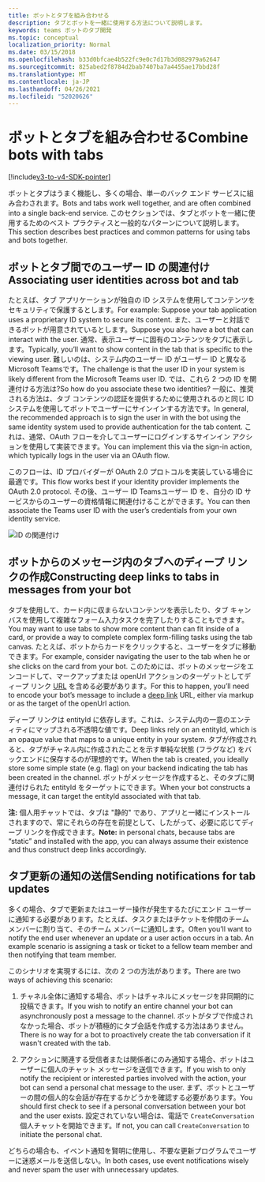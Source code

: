 ```yaml
---
title: ボットとタブを組み合わせる
description: タブとボットを一緒に使用する方法について説明します。
keywords: teams ボットのタブ開発
ms.topic: conceptual
localization_priority: Normal
ms.date: 03/15/2018
ms.openlocfilehash: b33d0bfcae4b522fc9e0c7d17b3d082979a62647
ms.sourcegitcommit: 825abed2f8784d2bab7407ba7a4455ae17bbd28f
ms.translationtype: MT
ms.contentlocale: ja-JP
ms.lasthandoff: 04/26/2021
ms.locfileid: "52020626"
---
```

# <a name="combine-bots-with-tabs"></a><span data-ttu-id="f545c-104">ボットとタブを組み合わせる</span><span class="sxs-lookup"><span data-stu-id="f545c-104">Combine bots with tabs</span></span>

[!include[v3-to-v4-SDK-pointer](~/includes/v3-to-v4-pointer-bots.md)]

<span data-ttu-id="f545c-105">ボットとタブはうまく機能し、多くの場合、単一のバック エンド サービスに組み合わされます。</span><span class="sxs-lookup"><span data-stu-id="f545c-105">Bots and tabs work well together, and are often combined into a single back-end service.</span></span> <span data-ttu-id="f545c-106">このセクションでは、タブとボットを一緒に使用するためのベスト プラクティスと一般的なパターンについて説明します。</span><span class="sxs-lookup"><span data-stu-id="f545c-106">This section describes best practices and common patterns for using tabs and bots together.</span></span>

## <a name="associating-user-identities-across-bot-and-tab"></a><span data-ttu-id="f545c-107">ボットとタブ間でのユーザー ID の関連付け</span><span class="sxs-lookup"><span data-stu-id="f545c-107">Associating user identities across bot and tab</span></span>

<span data-ttu-id="f545c-108">たとえば、タブ アプリケーションが独自の ID システムを使用してコンテンツをセキュリティで保護するとします。</span><span class="sxs-lookup"><span data-stu-id="f545c-108">For example: Suppose your tab application uses a proprietary ID system to secure its content.</span></span> <span data-ttu-id="f545c-109">また、ユーザーと対話できるボットが用意されているとします。</span><span class="sxs-lookup"><span data-stu-id="f545c-109">Suppose you also have a bot that can interact with the user.</span></span> <span data-ttu-id="f545c-110">通常、表示ユーザーに固有のコンテンツをタブに表示します。</span><span class="sxs-lookup"><span data-stu-id="f545c-110">Typically, you’ll want to show content in the tab that is specific to the viewing user.</span></span> <span data-ttu-id="f545c-111">難しいのは、システム内のユーザー ID がユーザー ID と異なるMicrosoft Teamsです。</span><span class="sxs-lookup"><span data-stu-id="f545c-111">The challenge is that the user ID in your system is likely different from the Microsoft Teams user ID.</span></span> <span data-ttu-id="f545c-112">では、これら 2 つの ID を関連付ける方法は?</span><span class="sxs-lookup"><span data-stu-id="f545c-112">So how do you associate these two identities?</span></span>
<span data-ttu-id="f545c-113">一般に、推奨される方法は、タブ コンテンツの認証を提供するために使用されるのと同じ ID システムを使用してボットでユーザーにサインインする方法です。</span><span class="sxs-lookup"><span data-stu-id="f545c-113">In general, the recommended approach is to sign the user in with the bot using the same identity system used to provide authentication for the tab content.</span></span> <span data-ttu-id="f545c-114">これは、通常、OAuth フローを介してユーザーにログインするサインイン アクションを使用して実装できます。</span><span class="sxs-lookup"><span data-stu-id="f545c-114">You can implement this via the sign-in action, which typically logs in the user via an OAuth flow.</span></span>

<span data-ttu-id="f545c-115">このフローは、ID プロバイダーが OAuth 2.0 プロトコルを実装している場合に最適です。</span><span class="sxs-lookup"><span data-stu-id="f545c-115">This flow works best if your identity provider implements the OAuth 2.0 protocol.</span></span> <span data-ttu-id="f545c-116">その後、ユーザー ID Teamsユーザー ID を、自分の ID サービスからのユーザーの資格情報に関連付けることができます。</span><span class="sxs-lookup"><span data-stu-id="f545c-116">You can then associate the Teams user ID with the user’s credentials from your own identity service.</span></span>

   ![ID の関連付け](~/assets/images/bots/associating_contexts.png)

## <a name="constructing-deep-links-to-tabs-in-messages-from-your-bot"></a><span data-ttu-id="f545c-118">ボットからのメッセージ内のタブへのディープ リンクの作成</span><span class="sxs-lookup"><span data-stu-id="f545c-118">Constructing deep links to tabs in messages from your bot</span></span>

<span data-ttu-id="f545c-119">タブを使用して、カード内に収まらないコンテンツを表示したり、タブ キャンバスを使用して複雑なフォーム入力タスクを完了したりすることもできます。</span><span class="sxs-lookup"><span data-stu-id="f545c-119">You may want to use tabs to show more content than can fit inside of a card, or provide a way to complete complex form-filling tasks using the tab canvas.</span></span> <span data-ttu-id="f545c-120">たとえば、ボットからカードをクリックすると、ユーザーをタブに移動できます。</span><span class="sxs-lookup"><span data-stu-id="f545c-120">For example, consider navigating the user to the tab when he or she clicks on the card from your bot.</span></span> <span data-ttu-id="f545c-121">このためには、ボットのメッセージをエンコードして、マークアップまたは openUrl アクションのターゲットとしてディープ リンク [URL](~/concepts/build-and-test/deep-links.md) を含める必要があります。</span><span class="sxs-lookup"><span data-stu-id="f545c-121">For this to happen, you’ll need to encode your bot’s message to include a [deep link](~/concepts/build-and-test/deep-links.md) URL, either via markup or as the target of the openUrl action.</span></span>

<span data-ttu-id="f545c-122">ディープ リンクは entityId に依存します。これは、システム内の一意のエンティティにマップされる不透明な値です。</span><span class="sxs-lookup"><span data-stu-id="f545c-122">Deep links rely on an entityId, which is an opaque value that maps to a unique entity in your system.</span></span> <span data-ttu-id="f545c-123">タブが作成されると、タブがチャネル内に作成されたことを示す単純な状態 (フラグなど) をバックエンドに保存するのが理想的です。</span><span class="sxs-lookup"><span data-stu-id="f545c-123">When the tab is created, you ideally store some simple state (e.g. flag) on your backend indicating the tab has been created in the channel.</span></span> <span data-ttu-id="f545c-124">ボットがメッセージを作成すると、そのタブに関連付けられた entityId をターゲットにできます。</span><span class="sxs-lookup"><span data-stu-id="f545c-124">When your bot constructs a message, it can target the entityId associated with that tab.</span></span>

<span data-ttu-id="f545c-125">**注:** 個人用チャットでは、タブは "静的" であり、アプリと一緒にインストールされますので、常にそれらの存在を前提として、したがって、必要に応じてディープ リンクを作成できます。</span><span class="sxs-lookup"><span data-stu-id="f545c-125">**Note:** in personal chats, because tabs are “static” and installed with the app, you can always assume their existence and thus construct deep links accordingly.</span></span>

## <a name="sending-notifications-for-tab-updates"></a><span data-ttu-id="f545c-126">タブ更新の通知の送信</span><span class="sxs-lookup"><span data-stu-id="f545c-126">Sending notifications for tab updates</span></span>

<span data-ttu-id="f545c-127">多くの場合、タブで更新またはユーザー操作が発生するたびにエンド ユーザーに通知する必要があります。たとえば、タスクまたはチケットを仲間のチーム メンバーに割り当て、そのチーム メンバーに通知します。</span><span class="sxs-lookup"><span data-stu-id="f545c-127">Often you’ll want to notify the end user whenever an update or a user action occurs in a tab. An example scenario is assigning a task or ticket to a fellow team member and then notifying that team member.</span></span>

<span data-ttu-id="f545c-128">このシナリオを実現するには、次の 2 つの方法があります。</span><span class="sxs-lookup"><span data-stu-id="f545c-128">There are two ways of achieving this scenario:</span></span>

1. <span data-ttu-id="f545c-129">チャネル全体に通知する場合、ボットはチャネルにメッセージを非同期的に投稿できます。</span><span class="sxs-lookup"><span data-stu-id="f545c-129">If you wish to notify an entire channel your bot can asynchronously post a message to the channel.</span></span> <span data-ttu-id="f545c-130">ボットがタブで作成されなかった場合、ボットが積極的にタブ会話を作成する方法はありません。</span><span class="sxs-lookup"><span data-stu-id="f545c-130">There is no way for a bot to proactively create the tab conversation if it wasn't created with the tab.</span></span>

2. <span data-ttu-id="f545c-131">アクションに関連する受信者または関係者にのみ通知する場合、ボットはユーザーに個人のチャット メッセージを送信できます。</span><span class="sxs-lookup"><span data-stu-id="f545c-131">If you wish to only notify the recipient or interested parties involved with the action, your bot can send a personal chat message to the user.</span></span> <span data-ttu-id="f545c-132">まず、ボットとユーザーの間の個人的な会話が存在するかどうかを確認する必要があります。</span><span class="sxs-lookup"><span data-stu-id="f545c-132">You should first check to see if a personal conversation between your bot and the user exists.</span></span> <span data-ttu-id="f545c-133">設定されていない場合は、電話で `CreateConversation` 個人チャットを開始できます。</span><span class="sxs-lookup"><span data-stu-id="f545c-133">If not, you can call `CreateConversation` to initiate the personal chat.</span></span>

<span data-ttu-id="f545c-134">どちらの場合も、イベント通知を賢明に使用し、不要な更新プログラムでユーザーに迷惑メールを送信しない。</span><span class="sxs-lookup"><span data-stu-id="f545c-134">In both cases, use event notifications wisely and never spam the user with unnecessary updates.</span></span>
